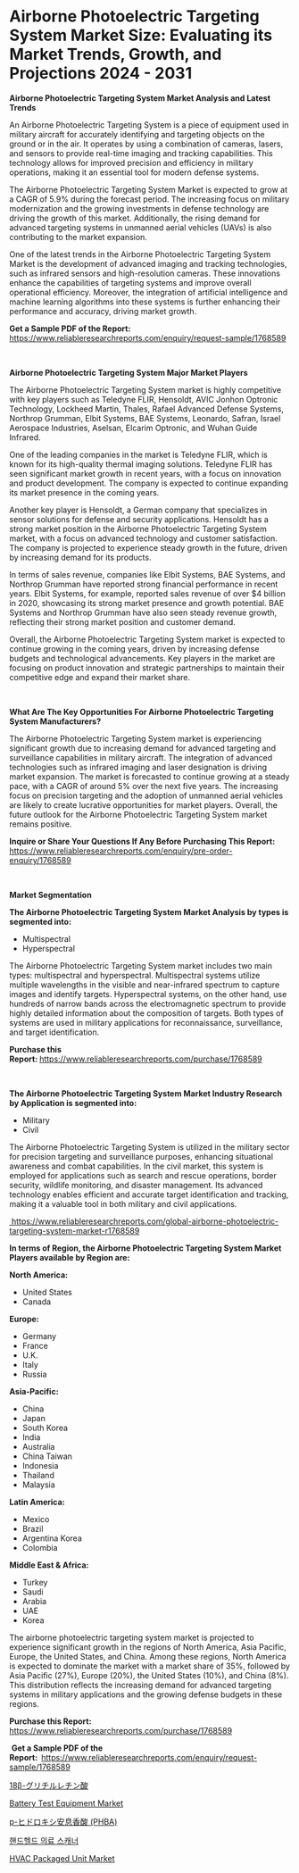 <p><h1>Airborne Photoelectric Targeting System Market Size: Evaluating its Market Trends, Growth, and Projections 2024 - 2031</h1></p><p><strong>Airborne Photoelectric Targeting System Market Analysis and Latest Trends</strong></p>
<p><p>An Airborne Photoelectric Targeting System is a piece of equipment used in military aircraft for accurately identifying and targeting objects on the ground or in the air. It operates by using a combination of cameras, lasers, and sensors to provide real-time imaging and tracking capabilities. This technology allows for improved precision and efficiency in military operations, making it an essential tool for modern defense systems.</p><p>The Airborne Photoelectric Targeting System Market is expected to grow at a CAGR of 5.9% during the forecast period. The increasing focus on military modernization and the growing investments in defense technology are driving the growth of this market. Additionally, the rising demand for advanced targeting systems in unmanned aerial vehicles (UAVs) is also contributing to the market expansion.</p><p>One of the latest trends in the Airborne Photoelectric Targeting System Market is the development of advanced imaging and tracking technologies, such as infrared sensors and high-resolution cameras. These innovations enhance the capabilities of targeting systems and improve overall operational efficiency. Moreover, the integration of artificial intelligence and machine learning algorithms into these systems is further enhancing their performance and accuracy, driving market growth.</p></p>
<p><strong>Get a Sample PDF of the Report:&nbsp;</strong> <a href="https://www.reliableresearchreports.com/enquiry/request-sample/1768589">https://www.reliableresearchreports.com/enquiry/request-sample/1768589</a></p>
<p>&nbsp;</p>
<p><strong>Airborne Photoelectric Targeting System Major Market Players</strong></p>
<p><p>The Airborne Photoelectric Targeting System market is highly competitive with key players such as Teledyne FLIR, Hensoldt, AVIC Jonhon Optronic Technology, Lockheed Martin, Thales, Rafael Advanced Defense Systems, Northrop Grumman, Elbit Systems, BAE Systems, Leonardo, Safran, Israel Aerospace Industries, Aselsan, Elcarim Optronic, and Wuhan Guide Infrared.</p><p>One of the leading companies in the market is Teledyne FLIR, which is known for its high-quality thermal imaging solutions. Teledyne FLIR has seen significant market growth in recent years, with a focus on innovation and product development. The company is expected to continue expanding its market presence in the coming years.</p><p>Another key player is Hensoldt, a German company that specializes in sensor solutions for defense and security applications. Hensoldt has a strong market position in the Airborne Photoelectric Targeting System market, with a focus on advanced technology and customer satisfaction. The company is projected to experience steady growth in the future, driven by increasing demand for its products.</p><p>In terms of sales revenue, companies like Elbit Systems, BAE Systems, and Northrop Grumman have reported strong financial performance in recent years. Elbit Systems, for example, reported sales revenue of over $4 billion in 2020, showcasing its strong market presence and growth potential. BAE Systems and Northrop Grumman have also seen steady revenue growth, reflecting their strong market position and customer demand.</p><p>Overall, the Airborne Photoelectric Targeting System market is expected to continue growing in the coming years, driven by increasing defense budgets and technological advancements. Key players in the market are focusing on product innovation and strategic partnerships to maintain their competitive edge and expand their market share.</p></p>
<p>&nbsp;</p>
<p><strong>What Are The Key Opportunities For Airborne Photoelectric Targeting System Manufacturers?</strong></p>
<p><p>The Airborne Photoelectric Targeting System market is experiencing significant growth due to increasing demand for advanced targeting and surveillance capabilities in military aircraft. The integration of advanced technologies such as infrared imaging and laser designation is driving market expansion. The market is forecasted to continue growing at a steady pace, with a CAGR of around 5% over the next five years. The increasing focus on precision targeting and the adoption of unmanned aerial vehicles are likely to create lucrative opportunities for market players. Overall, the future outlook for the Airborne Photoelectric Targeting System market remains positive.</p></p>
<p><strong>Inquire or Share Your Questions If Any Before Purchasing This Report:</strong> <a href="https://www.reliableresearchreports.com/enquiry/pre-order-enquiry/1768589">https://www.reliableresearchreports.com/enquiry/pre-order-enquiry/1768589</a></p>
<p>&nbsp;</p>
<p><strong>Market Segmentation</strong></p>
<p><strong>The Airborne Photoelectric Targeting System Market Analysis by types is segmented into:</strong></p>
<p><ul><li>Multispectral</li><li>Hyperspectral</li></ul></p>
<p><p>The Airborne Photoelectric Targeting System market includes two main types: multispectral and hyperspectral. Multispectral systems utilize multiple wavelengths in the visible and near-infrared spectrum to capture images and identify targets. Hyperspectral systems, on the other hand, use hundreds of narrow bands across the electromagnetic spectrum to provide highly detailed information about the composition of targets. Both types of systems are used in military applications for reconnaissance, surveillance, and target identification.</p></p>
<p><strong>Purchase this Report:&nbsp;</strong><a href="https://www.reliableresearchreports.com/purchase/1768589">https://www.reliableresearchreports.com/purchase/1768589</a></p>
<p>&nbsp;</p>
<p><strong>The Airborne Photoelectric Targeting System Market Industry Research by Application is segmented into:</strong></p>
<p><ul><li>Military</li><li>Civil</li></ul></p>
<p><p>The Airborne Photoelectric Targeting System is utilized in the military sector for precision targeting and surveillance purposes, enhancing situational awareness and combat capabilities. In the civil market, this system is employed for applications such as search and rescue operations, border security, wildlife monitoring, and disaster management. Its advanced technology enables efficient and accurate target identification and tracking, making it a valuable tool in both military and civil applications.</p></p>
<p><a href="https://www.reliableresearchreports.com/global-airborne-photoelectric-targeting-system-market-r1768589">&nbsp;https://www.reliableresearchreports.com/global-airborne-photoelectric-targeting-system-market-r1768589</a></p>
<p><strong>In terms of Region, the Airborne Photoelectric Targeting System Market Players available by Region are:</strong></p>
<p>
    <p> <strong> North America: </strong>
        <ul>
            <li>United States</li>
            <li>Canada</li>
        </ul>
        </p> 
    <p> <strong> Europe: </strong>
        <ul>
            <li>Germany</li>
            <li>France</li>
            <li>U.K.</li>
            <li>Italy</li>
            <li>Russia</li>
        </ul>
        </p> 
    <p> <strong> Asia-Pacific: </strong>
        <ul>
            <li>China</li>
            <li>Japan</li>
            <li>South Korea</li>
            <li>India</li>
            <li>Australia</li>
            <li>China Taiwan</li>
            <li>Indonesia</li>
            <li>Thailand</li>
            <li>Malaysia</li>
        </ul>
        </p> 
    <p> <strong> Latin America: </strong>
        <ul>
            <li>Mexico</li>
            <li>Brazil</li>
            <li>Argentina Korea</li>
            <li>Colombia</li>
        </ul>
        </p> 
    <p> <strong> Middle East & Africa: </strong>
        <ul>
            <li>Turkey</li>
            <li>Saudi</li>
            <li>Arabia</li>
            <li>UAE</li>
            <li>Korea</li>
        </ul>
    </p>
    </p>
<p><p>The airborne photoelectric targeting system market is projected to experience significant growth in the regions of North America, Asia Pacific, Europe, the United States, and China. Among these regions, North America is expected to dominate the market with a market share of 35%, followed by Asia Pacific (27%), Europe (20%), the United States (10%), and China (8%). This distribution reflects the increasing demand for advanced targeting systems in military applications and the growing defense budgets in these regions.</p></p>
<p><strong>Purchase this Report: </strong><a href="https://www.reliableresearchreports.com/purchase/1768589">https://www.reliableresearchreports.com/purchase/1768589</a></p>
<p>&nbsp;<strong>Get a Sample PDF of the Report:&nbsp;&nbsp;</strong><a href="https://www.reliableresearchreports.com/enquiry/request-sample/1768589">https://www.reliableresearchreports.com/enquiry/request-sample/1768589</a></p>
<p><strong></strong></p>
<p><p><a href="https://github.com/marbadji/Market-Research-Report-List-2/blob/main/7091466162967.md">18β-グリチルレチン酸</a></p><p><a href="https://issuu.com/reportprime-2/docs/battery-test-equipment-market-size-2030.pptx">Battery Test Equipment Market</a></p><p><a href="https://github.com/KaydenJohns1964/Market-Research-Report-List-2/blob/main/6681592162968.md">p-ヒドロキシ安息香酸 (PHBA)</a></p><p><a href="https://github.com/OliverBarry1954/Market-Research-Report-List-1/blob/main/5535182175412.md">핸드헬드 의료 스캐너</a></p><p><a href="https://github.com/ChiragRp1/Market-Research-Report-List-5/blob/main/hvac-packaged-unit-market.md">HVAC Packaged Unit Market</a></p></p>